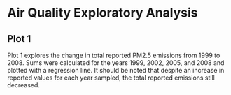 # Air Quality Exploratory Analysis

## Plot 1

Plot 1 explores the change in total reported PM2.5 emissions from 1999 to 2008.
Sums were calculated for the years 1999, 2002, 2005, and 2008 and plotted with 
a regression line.  It should be noted that despite an increase in reported 
values for each year sampled, the total reported emissions still decreased.

